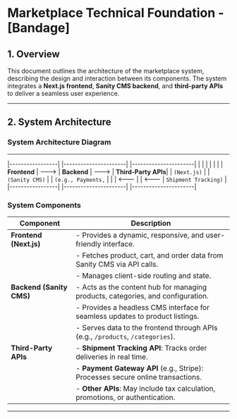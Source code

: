 # Marketplace Technical Foundation - [Bandage]

## 1. Overview

This document outlines the architecture of the marketplace system, describing the design and interaction between its components. The system integrates a **Next.js frontend**, **Sanity CMS backend**, and **third-party APIs** to deliver a seamless user experience.

---

## 2. System Architecture

### System Architecture Diagram

---

|-----------------|      |----------------------|      |----------------------|
|                 |      |                      |      |                      |
|    **Frontend** | ---> |       **Backend**    | ---> |  **Third-Party APIs**|
|    `(Next.js)`  |      |     `(Sanity CMS)`   |      | `(e.g., Payments,`   |
|                 | <--- |                      | <--- | `Shipment Tracking)` |
|-----------------|      |----------------------|      |----------------------|

### System Components

| **Component**      | **Description**                                                                 |
|---------------------|---------------------------------------------------------------------------------|
| **Frontend (Next.js)** | - Provides a dynamic, responsive, and user-friendly interface.               |
|                     | - Fetches product, cart, and order data from Sanity CMS via API calls.         |
|                     | - Manages client-side routing and state.                                       |
| **Backend (Sanity CMS)** | - Acts as the content hub for managing products, categories, and configuration. |
|                     | - Provides a headless CMS interface for seamless updates to product listings.  |
|                     | - Serves data to the frontend through APIs (e.g., `/products`, `/categories`). |
| **Third-Party APIs**| - **Shipment Tracking API**: Tracks order deliveries in real time.             |
|                     | - **Payment Gateway API** (e.g., Stripe): Processes secure online transactions.|
|                     | - **Other APIs**: May include tax calculation, promotions, or authentication.  |

---
